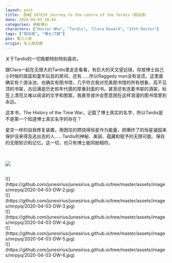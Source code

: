 ```yaml
---
layout: post
title: 【DW】S07E10 Journey to the centre of the Tardis（观后感）
date: 2020-04-03 20:44
categories: 神秘博士
characters: ["Doctor Who", "Tardis", "Clara Oswald", "11th Doctor"]
tags: ["观后感", "博士/T娘"]
pov: 第三人称
origin: 名人朋友圈
---
```


关于Tardis的一切我都特别特别喜欢。

跟Clara一起在无限大的Tardis里走走看看，有巨大的天文望远镜，存放博士自己小时候的摇篮和童年玩具的房间，还有……所以Raggedy man没有说谎，这里面确实有个游泳池，也确实有图书馆，几乎符合我对完美图书馆的所有想象，高不见顶的书架，古旧满是历史和年代感的厚重封面的书。甚至还有连着书架的酒架，标签上漂亮又难以阅读的文字和图案，我甚至或许会愿意困在这样浪漫的图书馆里到永远。

这本书，The History of the Time War，记载了博士真实的名字，所以Tardis是不是第一个知道博士真实名字的存在？

星空一样的自我修复装置，用困住的燃烧得恒星作为能量，把爆炸了的恒星凝固来保护没来得及逃出去的人……Tardis的神秘、美丽、蕴藏和赋予的无限可能、保存的无限知识和记忆。这一切，也只有博士能同她相符。

<br><br>
![](https://github.com/junesirius/junesirius.github.io/tree/master/assets/images/mrpyq/2020-04-03-DW-1.jpg)

<br>
![](https://github.com/junesirius/junesirius.github.io/tree/master/assets/images/mrpyq/2020-04-03-DW-2.jpg)

<br>
![](https://github.com/junesirius/junesirius.github.io/tree/master/assets/images/mrpyq/2020-04-03-DW-3.jpg)

<br>
![](https://github.com/junesirius/junesirius.github.io/tree/master/assets/images/mrpyq/2020-04-03-DW-4.jpg)

<br>
![](https://github.com/junesirius/junesirius.github.io/tree/master/assets/images/mrpyq/2020-04-03-DW-5.jpg)

<br>
![](https://github.com/junesirius/junesirius.github.io/tree/master/assets/images/mrpyq/2020-04-03-DW-6.jpg)

